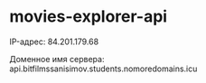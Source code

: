 # movies-explorer-api

IP-адрес: 84.201.179.68

Доменное имя сервера: api.bitfilmssanisimov.students.nomoredomains.icu
